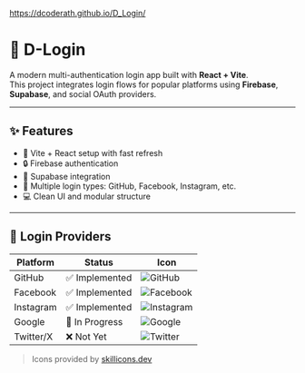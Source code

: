 
https://dcoderath.github.io/D_Login/


# 🔐 D-Login

A modern multi-authentication login app built with **React + Vite**.  
This project integrates login flows for popular platforms using **Firebase**, **Supabase**, and social OAuth providers.

---

## ✨ Features

- 🔁 Vite + React setup with fast refresh
- 🔒 Firebase authentication
- 🌊 Supabase integration
- 🔗 Multiple login types: GitHub, Facebook, Instagram, etc.
- 💻 Clean UI and modular structure

---

## 🔑 Login Providers

| Platform     | Status      | Icon |
|--------------|-------------|------|
| GitHub       | ✅ Implemented | ![GitHub](https://skillicons.dev/icons?i=github) |
| Facebook     | ✅ Implemented | ![Facebook](https://skillicons.dev/icons?i=facebook) |
| Instagram    | ✅ Implemented | ![Instagram](https://skillicons.dev/icons?i=instagram) |
| Google       | 🚧 In Progress | ![Google](https://skillicons.dev/icons?i=google) |
| Twitter/X    | ❌ Not Yet | ![Twitter](https://skillicons.dev/icons?i=twitter) |

> Icons provided by [skillicons.dev](https://skillicons.dev)

